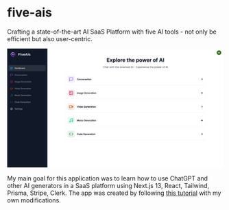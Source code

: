 # five-ais
Crafting a state-of-the-art AI SaaS Platform with five AI tools - not only be efficient but also user-centric.

![Alt text](/public/image.png)

My main goal for this application was to learn how to use ChatGPT and other AI generators in a SaaS platform using Next.js 13, React, Tailwind, Prisma, Stripe, Clerk. The app was created by following [this tutorial](https://github.com/AntonioErdeljac/next13-ai-saas/tree/master) with my own modifications.
